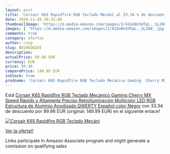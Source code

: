 ```yaml
---
layout: post
title: 'Corsair K65 Rapidfire RGB Teclado Mecáni al 33.34 % de descuento'
date: 2020-11-28 20:31:09
thumbnailImage: 'https://m.media-amazon.com/images/I/41GnNn5HTpL._SL200_.jpg'
images: [ 'https://m.media-amazon.com/images/I/41GnNn5HTpL._SL200_.jpg' ]
comments: true
category: ofertas
author: ring
slug: B01HGGKIOI
description:
actualPrice: 99.98 EUR
currency: EUR
price: 99.98
comparePrice: 149.99 EUR
inStock: true
prodname: 'Corsair K65 Rapidfire RGB Teclado Mecánico Gaming  Cherry MX Speed  Rápido y Altamente Preciso  Retroiluminación Multicolor LED RGB  Estructura de Aluminio Anodizado  QWERTY Español  color Negro'
---
```


Está [Corsair K65 Rapidfire RGB Teclado Mecánico Gaming  Cherry MX Speed  Rápido y Altamente Preciso  Retroiluminación Multicolor LED RGB  Estructura de Aluminio Anodizado  QWERTY Español  color Negro](https://www.amazon.es/dp/B01HGGKIOI/?tag=tolees-21) con 33.34 de descuento por 99.98 EUR (original: 149.99 EUR) en el siguiente enlace!

[![Corsair K65 Rapidfire RGB Teclado Mecáni](https://m.media-amazon.com/images/I/41GnNn5HTpL._SL200_.jpg)](https://www.amazon.es/dp/B01HGGKIOI/?tag=tolees-21)

[Ver la oferta!!](https://www.amazon.es/dp/B01HGGKIOI/?tag=tolees-21)

Links participate in Amazon Associate program and might generate a comission on qualifying sales


